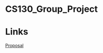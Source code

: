 # CS130_Group_Project

# Links
[Proposal](https://docs.google.com/document/d/121xmPaLOenfvDO8JuA1cckpeetHr0g3Aj8t2bRJcYNc/edit)
